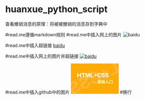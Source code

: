 # huanxue_python_script

查看撤销消息的原理：将被被撤销的消息存到字典中


#read.me遵循markdown规则
#read.me中插入网上的图片
![baidu](http://www.baidu.com/img/bdlogo.gif "百度logo")

#read.me中插入超链接
[baidu](http://baidu.com)

#read.me中插入网上的图片并超链接
[![baidu](http://www.baidu.com/img/bdlogo.gif "百度logo")](http://baidu.com)

#read.me中插入github中的图片
![](https://github.com/huanxuezhishen/huanxue_python_script/raw/master/微信（itchat包）/chanpin_img.jpg)
#换行  <br/>
